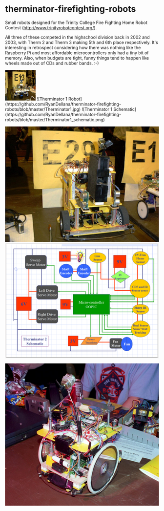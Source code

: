 # therminator-firefighting-robots
Small robots designed for the Trinity College Fire Fighting Home Robot Contest (http://www.trinityrobotcontest.org/).

All three of these competed in the highschool division back in 2002 and 2003, with Therm 2 and Therm 3 making 5th and 6th place respectively. It's interesting in retrospect considering how there was nothing like the Raspberry Pi and most affordable microcontrollers only had a tiny bit of memory. Also, when budgets are tight, funny things tend to happen like wheels made out of CDs and rubber bands. :-)

<img src="https://github.com/RyanDellana/therminator-firefighting-robots/blob/master/Therminator1.jpg" width=100px height=100px />
![Therminator 1 Robot](https://github.com/RyanDellana/therminator-firefighting-robots/blob/master/Therminator1.jpg)
![Therminator 1 Schematic](https://github.com/RyanDellana/therminator-firefighting-robots/blob/master/Therminator1_schematic.png)


![Therminator 2 Robot](https://github.com/RyanDellana/therminator-firefighting-robots/blob/master/Therminator2.jpg)
![Therminator 2 Schematic](https://github.com/RyanDellana/therminator-firefighting-robots/blob/master/Therminator2_schematic.png)


![Therminator 3 Robot](https://github.com/RyanDellana/therminator-firefighting-robots/blob/master/Therminator_3.jpg)

